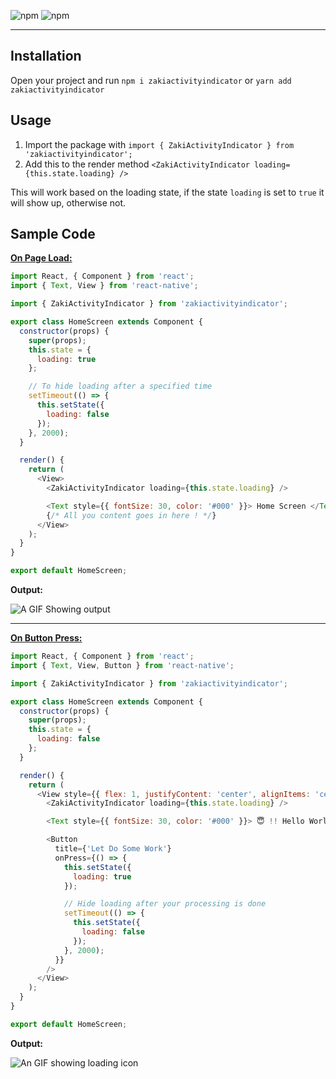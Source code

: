 ![npm](https://img.shields.io/npm/v/zakiactivityindicator.svg) ![npm](https://img.shields.io/npm/dt/zakiactivityindicator.svg) 

---

## Installation

Open your project and run `npm i zakiactivityindicator` or `yarn add zakiactivityindicator`

## Usage

1. Import the package with `import { ZakiActivityIndicator } from 'zakiactivityindicator';`
2. Add this to the render method `<ZakiActivityIndicator loading={this.state.loading} />`

This will work based on the loading state, if the state `loading` is set to `true` it will show up, otherwise not.

## Sample Code

**<u>On Page Load:</u>**

```javascript
import React, { Component } from 'react';
import { Text, View } from 'react-native';

import { ZakiActivityIndicator } from 'zakiactivityindicator';

export class HomeScreen extends Component {
  constructor(props) {
    super(props);
    this.state = {
      loading: true
    };

    // To hide loading after a specified time
    setTimeout(() => {
      this.setState({
        loading: false
      });
    }, 2000);
  }

  render() {
    return (
      <View>
        <ZakiActivityIndicator loading={this.state.loading} />

        <Text style={{ fontSize: 30, color: '#000' }}> Home Screen </Text>
        {/* All you content goes in here ! */}
      </View>
    );
  }
}

export default HomeScreen;

```

**Output:**

![A GIF Showing output](https://imgur.com/JAPCH7W.gif)

---



**<u>On Button Press:</u>**

```javascript
import React, { Component } from 'react';
import { Text, View, Button } from 'react-native';

import { ZakiActivityIndicator } from 'zakiactivityindicator';

export class HomeScreen extends Component {
  constructor(props) {
    super(props);
    this.state = {
      loading: false
    };
  }

  render() {
    return (
      <View style={{ flex: 1, justifyContent: 'center', alignItems: 'center' }}>
        <ZakiActivityIndicator loading={this.state.loading} />

        <Text style={{ fontSize: 30, color: '#000' }}> 😇 !! Hello World !! 😇 </Text>

        <Button
          title={'Let Do Some Work'}
          onPress={() => {
            this.setState({
              loading: true
            });

            // Hide loading after your processing is done
            setTimeout(() => {
              this.setState({
                loading: false
              });
            }, 2000);
          }}
        />
      </View>
    );
  }
}

export default HomeScreen;

```

**Output:**

![An GIF showing loading icon](https://imgur.com/trXB0q0.gif)